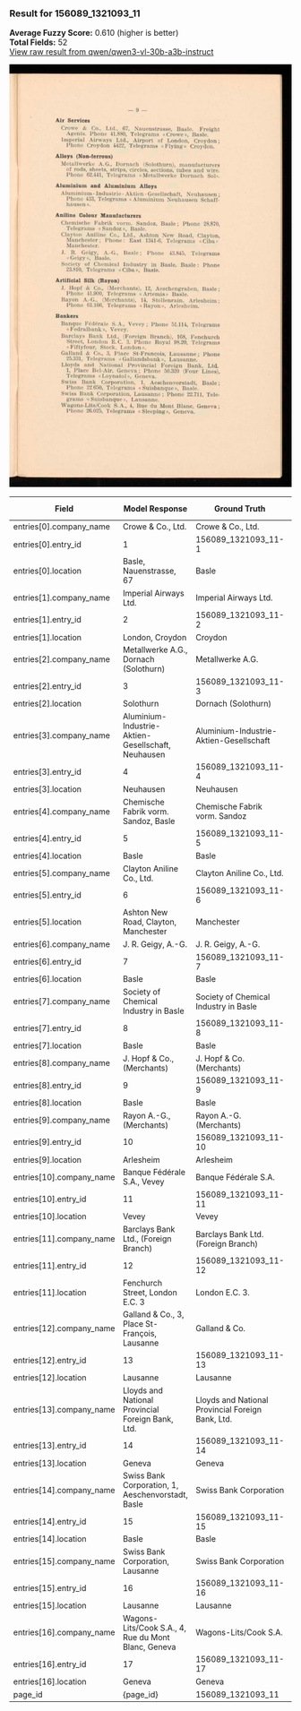 ### Result for 156089_1321093_11
**Average Fuzzy Score:** 0.610 (higher is better)<br>
**Total Fields:** 52<br>
[View raw result from qwen/qwen3-vl-30b-a3b-instruct](https://github.com/RISE-UNIBAS/humanities_data_benchmark/blob/main/results/2025-10-28/T0398/request_T0398_156089_1321093_11.json)

<img src="https://github.com/RISE-UNIBAS/humanities_data_benchmark/blob/main/benchmarks/company_lists/images/156089_1321093_11.jpg?raw=true" alt="156089_1321093_11" width="600px">

| Field | Model Response | Ground Truth | Fuzzy Score | Match |
|-------|----------------|--------------|-------------|-------|
| entries[0].company_name | Crowe & Co., Ltd. | Crowe & Co., Ltd. | 1.000 | ✅ |
| entries[0].entry_id | 1 | 156089_1321093_11-1 | 0.100 | ❌ |
| entries[0].location | Basle, Nauenstrasse, 67 | Basle | 0.357 | ❌ |
| entries[1].company_name | Imperial Airways Ltd. | Imperial Airways Ltd. | 1.000 | ✅ |
| entries[1].entry_id | 2 | 156089_1321093_11-2 | 0.100 | ❌ |
| entries[1].location | London, Croydon | Croydon | 0.636 | ❌ |
| entries[2].company_name | Metallwerke A.G., Dornach (Solothurn) | Metallwerke A.G. | 0.604 | ❌ |
| entries[2].entry_id | 3 | 156089_1321093_11-3 | 0.100 | ❌ |
| entries[2].location | Solothurn | Dornach (Solothurn) | 0.643 | ❌ |
| entries[3].company_name | Aluminium-Industrie-Aktien-Gesellschaft, Neuhausen | Aluminium-Industrie-Aktien-Gesellschaft | 0.876 | ❌ |
| entries[3].entry_id | 4 | 156089_1321093_11-4 | 0.100 | ❌ |
| entries[3].location | Neuhausen | Neuhausen | 1.000 | ✅ |
| entries[4].company_name | Chemische Fabrik vorm. Sandoz, Basle | Chemische Fabrik vorm. Sandoz | 0.892 | ❌ |
| entries[4].entry_id | 5 | 156089_1321093_11-5 | 0.100 | ❌ |
| entries[4].location | Basle | Basle | 1.000 | ✅ |
| entries[5].company_name | Clayton Aniline Co., Ltd. | Clayton Aniline Co., Ltd. | 1.000 | ✅ |
| entries[5].entry_id | 6 | 156089_1321093_11-6 | 0.100 | ❌ |
| entries[5].location | Ashton New Road, Clayton, Manchester | Manchester | 0.435 | ❌ |
| entries[6].company_name | J. R. Geigy, A.-G. | J. R. Geigy, A.-G. | 1.000 | ✅ |
| entries[6].entry_id | 7 | 156089_1321093_11-7 | 0.100 | ❌ |
| entries[6].location | Basle | Basle | 1.000 | ✅ |
| entries[7].company_name | Society of Chemical Industry in Basle | Society of Chemical Industry in Basle | 1.000 | ✅ |
| entries[7].entry_id | 8 | 156089_1321093_11-8 | 0.100 | ❌ |
| entries[7].location | Basle | Basle | 1.000 | ✅ |
| entries[8].company_name | J. Hopf & Co., (Merchants) | J. Hopf & Co. (Merchants) | 0.980 | ✅ |
| entries[8].entry_id | 9 | 156089_1321093_11-9 | 0.100 | ❌ |
| entries[8].location | Basle | Basle | 1.000 | ✅ |
| entries[9].company_name | Rayon A.-G., (Merchants) | Rayon A.-G. (Merchants) | 0.979 | ✅ |
| entries[9].entry_id | 10 | 156089_1321093_11-10 | 0.182 | ❌ |
| entries[9].location | Arlesheim | Arlesheim | 1.000 | ✅ |
| entries[10].company_name | Banque Fédérale S.A., Vevey | Banque Fédérale S.A. | 0.851 | ❌ |
| entries[10].entry_id | 11 | 156089_1321093_11-11 | 0.182 | ❌ |
| entries[10].location | Vevey | Vevey | 1.000 | ✅ |
| entries[11].company_name | Barclays Bank Ltd., (Foreign Branch) | Barclays Bank Ltd. (Foreign Branch) | 0.986 | ✅ |
| entries[11].entry_id | 12 | 156089_1321093_11-12 | 0.182 | ❌ |
| entries[11].location | Fenchurch Street, London E.C. 3 | London E.C. 3. | 0.578 | ❌ |
| entries[12].company_name | Galland & Co., 3, Place St-François, Lausanne | Galland & Co. | 0.448 | ❌ |
| entries[12].entry_id | 13 | 156089_1321093_11-13 | 0.182 | ❌ |
| entries[12].location | Lausanne | Lausanne | 1.000 | ✅ |
| entries[13].company_name | Lloyds and National Provincial Foreign Bank, Ltd. | Lloyds and National Provincial Foreign Bank, Ltd. | 1.000 | ✅ |
| entries[13].entry_id | 14 | 156089_1321093_11-14 | 0.182 | ❌ |
| entries[13].location | Geneva | Geneva | 1.000 | ✅ |
| entries[14].company_name | Swiss Bank Corporation, 1, Aeschenvorstadt, Basle | Swiss Bank Corporation | 0.620 | ❌ |
| entries[14].entry_id | 15 | 156089_1321093_11-15 | 0.182 | ❌ |
| entries[14].location | Basle | Basle | 1.000 | ✅ |
| entries[15].company_name | Swiss Bank Corporation, Lausanne | Swiss Bank Corporation | 0.815 | ❌ |
| entries[15].entry_id | 16 | 156089_1321093_11-16 | 0.182 | ❌ |
| entries[15].location | Lausanne | Lausanne | 1.000 | ✅ |
| entries[16].company_name | Wagons-Lits/Cook S.A., 4, Rue du Mont Blanc, Geneva | Wagons-Lits/Cook S.A. | 0.583 | ❌ |
| entries[16].entry_id | 17 | 156089_1321093_11-17 | 0.182 | ❌ |
| entries[16].location | Geneva | Geneva | 1.000 | ✅ |
| page_id | {page_id} | 156089_1321093_11 | 0.077 | ❌ |
